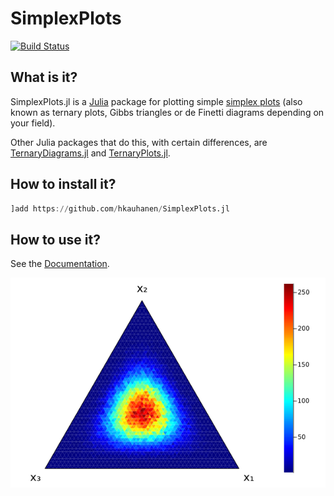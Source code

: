 # SimplexPlots

[![Build Status](https://github.com/hkauhanen/SimplexPlots.jl/actions/workflows/CI.yml/badge.svg?branch=main)](https://github.com/hkauhanen/SimplexPlots.jl/actions/workflows/CI.yml?query=branch%3Amain)


## What is it?

SimplexPlots.jl is a [Julia](https://julialang.org) package for plotting simple [simplex plots](https://en.wikipedia.org/wiki/Ternary_plot) (also known as ternary plots, Gibbs triangles or de Finetti diagrams depending on your field).

Other Julia packages that do this, with certain differences, are [TernaryDiagrams.jl](https://github.com/stelmo/TernaryDiagrams.jl) and [TernaryPlots.jl](https://github.com/jacobusmmsmit/TernaryPlots.jl).


## How to install it?

```julia
]add https://github.com/hkauhanen/SimplexPlots.jl
```

## How to use it?

See the [Documentation](https://hkauhanen.github.io/SimplexPlots.jl).


![](histo2.png)


